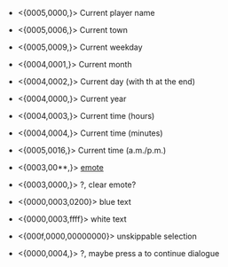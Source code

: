 - <{0005,0000,}> Current player name
- <{0005,0006,}> Current town

- <{0005,0009,}> Current weekday
- <{0004,0001,}> Current month
- <{0004,0002,}> Current day (with th at the end)
- <{0004,0000,}> Current year
- <{0004,0003,}> Current time (hours)
- <{0004,0004,}> Current time (minutes)
- <{0005,0016,}> Current time (a.m./p.m.)

- <{0003,00**,}> [emote](https://pastebin.com/mNsNmQVq)
- <{0003,0000,}> ?, clear emote?

- <{0000,0003,0200}> blue text
- <{0000,0003,ffff}> white text

- <{000f,0000,00000000}> unskippable selection

- <{0000,0004,}> ?, maybe press a to continue dialogue
